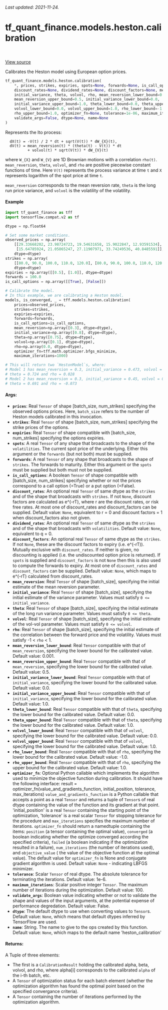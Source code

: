 <!--
This file is generated by a tool. Do not edit directly.
For open-source contributions the docs will be updated automatically.
-->

*Last updated: 2021-11-24.*

<div itemscope itemtype="http://developers.google.com/ReferenceObject">
<meta itemprop="name" content="tf_quant_finance.models.heston.calibration" />
<meta itemprop="path" content="Stable" />
</div>

# tf_quant_finance.models.heston.calibration

<!-- Insert buttons and diff -->

<table class="tfo-notebook-buttons tfo-api" align="left">
</table>

<a target="_blank" href="https://github.com/google/tf-quant-finance/blob/master/tf_quant_finance/models/heston/approximations/calibration.py">View source</a>



Calibrates the Heston model using European option prices.

```python
tf_quant_finance.models.heston.calibration(
    *, prices, strikes, expiries, spots=None, forwards=None, is_call_options,
    discount_rates=None, dividend_rates=None, discount_factors=None, mean_reversion,
    initial_variance, theta, volvol, rho, mean_reversion_lower_bound=0.001,
    mean_reversion_upper_bound=0.5, initial_variance_lower_bound=0.0,
    initial_variance_upper_bound=1.0, theta_lower_bound=0.0, theta_upper_bound=1.0,
    volvol_lower_bound=0.0, volvol_upper_bound=1.0, rho_lower_bound=-1.0,
    rho_upper_bound=1.0, optimizer_fn=None, tolerance=1e-06, maximum_iterations=100,
    validate_args=False, dtype=None, name=None
)
```



<!-- Placeholder for "Used in" -->

Represents the Ito process:

```None
  dX(t) = -V(t) / 2 * dt + sqrt(V(t)) * dW_{X}(t),
  dV(t) = mean_reversion(t) * (theta(t) - V(t)) * dt
          + volvol(t) * sqrt(V(t)) * dW_{V}(t)
```

where `W_{X}` and `W_{V}` are 1D Brownian motions with a correlation `rho(t)`.
`mean_reversion`, `theta`, `volvol`, and `rho` are positive piecewise constant
functions of time. Here `V(t)` represents the process variance at time `t` and
`X` represents logarithm of the spot price at time `t`.

`mean_reversion` corresponds to the mean reversion rate, `theta` is the long
run price variance, and `volvol` is the volatility of the volatility.

#### Example

```python
import tf_quant_finance as tff
import tensorflow.compat.v2 as tf

dtype = np.float64

# Set some market conditions.
observed_prices = np.array(
    [[29.33668202, 23.98724723, 19.54631658, 15.9022847, 12.93591534],
     [15.64785924, 21.05865247, 27.11907971, 33.74249536, 40.8485591]],
    dtype=dtype)
strikes = np.array(
    [[80.0, 90.0, 100.0, 110.0, 120.0], [80.0, 90.0, 100.0, 110.0, 120.0]],
    dtype=dtype)
expiries = np.array([[0.5], [1.0]], dtype=dtype)
forwards = 100.0
is_call_options = np.array([[True], [False]])

# Calibrate the model.
# In this example, we are calibrating a Heston model.
models, is_converged, _ = tff.models.heston.calibration(
    prices=observed_prices,
    strikes=strikes,
    expiries=expiries,
    forwards=forwards,
    is_call_options=is_call_options,
    mean_reversion=np.array([0.3], dtype=dtype),
    initial_variance=np.array([0.8], dtype=dtype),
    theta=np.array([0.75], dtype=dtype),
    volvol=np.array([0.1], dtype=dtype),
    rho=np.array(0.0, dtype=dtype),
    optimizer_fn=tff.math.optimizer.bfgs_minimize,
    maximum_iterations=1000)

# This will return two `HestonModel`s, where:
# Model 1 has mean_reversion = 0.3, initial_variance = 0.473, volvol = 0.1,
# theta = 0.724 and rho = 0.028
# Model 2 has mean_reversion = 0.3, initial_variance = 0.45, volvol = 0.1,
# theta = 0.691 and rho = -0.073

```

#### Args:


* <b>`prices`</b>: Real `Tensor` of shape [batch_size, num_strikes] specifying the
  observed options prices. Here, `batch_size` refers to the number of Heston
  models calibrated in this invocation.
* <b>`strikes`</b>: Real `Tensor` of shape [batch_size, num_strikes] specifying the
  strike prices of the options.
* <b>`expiries`</b>: Real `Tensor` of shape compatible with [batch_size, num_strikes]
  specifying the options expiries.
* <b>`spots`</b>: A real `Tensor` of any shape that broadcasts to the shape of the
  `volatilities`. The current spot price of the underlying. Either this
  argument or the `forwards` (but not both) must be supplied.
* <b>`forwards`</b>: A real `Tensor` of any shape that broadcasts to the shape of
  `strikes`. The forwards to maturity. Either this argument or the
  `spots` must be supplied but both must not be supplied.
* <b>`is_call_options`</b>: A boolean `Tensor` of shape compatible with
  [batch_size, num_strikes] specifying whether or not the prices correspond
  to a call option (=True) or a put option (=False).
* <b>`discount_rates`</b>: An optional real `Tensor` of same dtype as the
  `strikes` and of the shape that broadcasts with `strikes`.
  If not `None`, discount factors are calculated as e^(-rT),
  where r are the discount rates, or risk free rates. At most one of
  discount_rates and discount_factors can be supplied.
  Default value: `None`, equivalent to r = 0 and discount factors = 1 when
  discount_factors also not given.
* <b>`dividend_rates`</b>: An optional real `Tensor` of same dtype as the
  `strikes` and of the shape that broadcasts with `volatilities`.
  Default value: `None`, equivalent to q = 0.
* <b>`discount_factors`</b>: An optional real `Tensor` of same dtype as the
  `strikes`. If not `None`, these are the discount factors to expiry
  (i.e. e^(-rT)). Mutually exclusive with `discount_rates`. If neither is
  given, no discounting is applied (i.e. the undiscounted option price is
  returned). If `spots` is supplied and `discount_factors` is not `None`
  then this is also used to compute the forwards to expiry. At most one of
  `discount_rates` and `discount_factors` can be supplied.
  Default value: `None`, which maps to e^(-rT) calculated from
  discount_rates.
* <b>`mean_reversion`</b>: Real `Tensor` of shape [batch_size], specifying the initial
  estimate of the mean reversion parameter.
* <b>`initial_variance`</b>: Real `Tensor` of shape [batch_size], specifying the
  initial estimate of the variance parameter.
  Values must satisfy `0 <= initial_variance`.
* <b>`theta`</b>: Real `Tensor` of shape [batch_size], specifying the initial estimate
  of the long run variance parameter. Values must satisfy `0 <= theta`.
* <b>`volvol`</b>: Real `Tensor` of shape [batch_size], specifying the initial estimate
  of the vol-vol parameter. Values must satisfy `0 <= volvol`.
* <b>`rho`</b>: Real `Tensor` of shape [batch_size], specifying the initial estimate of
  the correlation between the forward price and the volatility. Values must
  satisfy -1 < `rho` < 1.
* <b>`mean_reversion_lower_bound`</b>: Real `Tensor` compatible with that of
  `mean_reversion`, specifying the lower bound for the calibrated value.
  Default value: 0.001.
* <b>`mean_reversion_upper_bound`</b>: Real `Tensor` compatible with that of
  `mean_reversion`, specifying the lower bound for the calibrated value.
  Default value: 0.5.
* <b>`initial_variance_lower_bound`</b>: Real `Tensor` compatible with that of
  `initial_variance`, specifying the lower bound for the calibrated value.
  Default value: 0.0.
* <b>`initial_variance_upper_bound`</b>: Real `Tensor` compatible with that of
  `initial_variance`, specifying the lower bound for the calibrated value.
  Default value: 1.0.
* <b>`theta_lower_bound`</b>: Real `Tensor` compatible with that of `theta`,
  specifying the lower bound for the calibrated value.
  Default value: 0.0.
* <b>`theta_upper_bound`</b>: Real `Tensor` compatible with that of `theta`,
  specifying the lower bound for the calibrated value.
  Default value: 1.0.
* <b>`volvol_lower_bound`</b>: Real `Tensor` compatible with that of `volvol`,
  specifying the lower bound for the calibrated value.
  Default value: 0.0.
* <b>`volvol_upper_bound`</b>: Real `Tensor` compatible with that of `volvol`,
  specifying the lower bound for the calibrated value.
  Default value: 1.0.
* <b>`rho_lower_bound`</b>: Real `Tensor` compatible with that of `rho`, specifying the
  lower bound for the calibrated value.
  Default value: -1.0.
* <b>`rho_upper_bound`</b>: Real `Tensor` compatible with that of `rho`, specifying the
  upper bound for the calibrated value.
  Default value: 1.0.
* <b>`optimizer_fn`</b>: Optional Python callable which implements the algorithm used
  to minimize the objective function during calibration. It should have
  the following interface: result =
    optimizer_fn(value_and_gradients_function, initial_position, tolerance,
    max_iterations) `value_and_gradients_function` is a Python callable that
    accepts a point as a real `Tensor` and returns a tuple of `Tensor`s of
    real dtype containing the value of the function and its gradient at that
    point. 'initial_position' is a real `Tensor` containing the starting
    point of the optimization, 'tolerance' is a real scalar `Tensor` for
    stopping tolerance for the procedure and `max_iterations` specifies the
    maximum number of iterations.
  `optimizer_fn` should return a namedtuple containing the items: `position`
    (a tensor containing the optimal value), `converged` (a boolean
    indicating whether the optimize converged according the specified
    criteria), `failed` (a boolean indicating if the optimization resulted
    in a failure), `num_iterations` (the number of iterations used), and
    `objective_value` ( the value of the objective function at the optimal
    value). The default value for `optimizer_fn` is None and conjugate
    gradient algorithm is used.
  Default value: `None` - indicating LBFGS minimizer.
* <b>`tolerance`</b>: Scalar `Tensor` of real dtype. The absolute tolerance for
  terminating the iterations.
  Default value: 1e-6.
* <b>`maximum_iterations`</b>: Scalar positive integer `Tensor`. The maximum number of
  iterations during the optimization.
  Default value: 100.
* <b>`validate_args`</b>: Boolean value indicating whether or not to validate the shape
  and values of the input arguments, at the potential expense of performance
  degredation.
  Default value: False.
* <b>`dtype`</b>: The default dtype to use when converting values to `Tensor`s.
  Default value: `None`, which means that default dtypes inferred by
    TensorFlow are used.
* <b>`name`</b>: String. The name to give to the ops created by this function.
  Default value: `None`, which maps to the default name 'heston_calibration'


#### Returns:

A Tuple of three elements:
* The first is a `CalibrationResult` holding the calibrated alpha, beta,
  volvol, and rho, where alpha[i] corresponds to the calibrated `alpha` of
  the i-th batch, etc.
* A `Tensor` of optimization status for each batch element (whether the
  optimization algorithm has found the optimal point based on the specified
  convergance criteria).
* A `Tensor` containing the number of iterations performed by the
  optimization algorithm.
